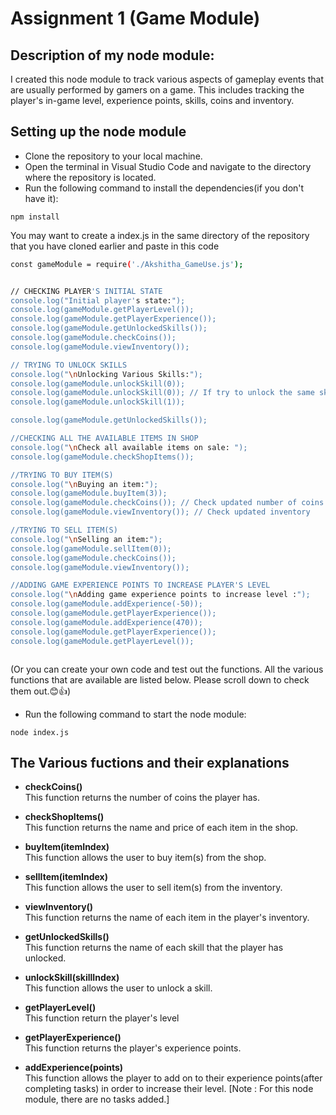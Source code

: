 # Assignment 1 (Game Module)

## Description of my node module: 
I created this node module to track various aspects of gameplay events that are usually performed by gamers on a game. This includes tracking the player's in-game level, experience points, skills, coins and inventory. 

## Setting up the node module
+ Clone the repository to your local machine.
+ Open the terminal in Visual Studio Code and navigate to the directory where the repository is located.
+ Run the following command to install the dependencies(if you don't have it):
```
npm install
```
You may want to create a index.js in the same directory of the repository that you have cloned earlier and paste in this code 
```bash
const gameModule = require('./Akshitha_GameUse.js'); 


// CHECKING PLAYER'S INITIAL STATE
console.log("Initial player's state:");
console.log(gameModule.getPlayerLevel()); 
console.log(gameModule.getPlayerExperience()); 
console.log(gameModule.getUnlockedSkills());
console.log(gameModule.checkCoins());
console.log(gameModule.viewInventory()); 

// TRYING TO UNLOCK SKILLS 
console.log("\nUnlocking Various Skills:");
console.log(gameModule.unlockSkill(0)); 
console.log(gameModule.unlockSkill(0)); // If try to unlock the same skill again
console.log(gameModule.unlockSkill(1));

console.log(gameModule.getUnlockedSkills());

//CHECKING ALL THE AVAILABLE ITEMS IN SHOP
console.log("\nCheck all available items on sale: ");
console.log(gameModule.checkShopItems()); 

//TRYING TO BUY ITEM(S)
console.log("\nBuying an item:");
console.log(gameModule.buyItem(3)); 
console.log(gameModule.checkCoins()); // Check updated number of coins
console.log(gameModule.viewInventory()); // Check updated inventory

//TRYING TO SELL ITEM(S)
console.log("\nSelling an item:");
console.log(gameModule.sellItem(0)); 
console.log(gameModule.checkCoins()); 
console.log(gameModule.viewInventory()); 

//ADDING GAME EXPERIENCE POINTS TO INCREASE PLAYER'S LEVEL
console.log("\nAdding game experience points to increase level :");
console.log(gameModule.addExperience(-50));
console.log(gameModule.getPlayerExperience());
console.log(gameModule.addExperience(470));
console.log(gameModule.getPlayerExperience());
console.log(gameModule.getPlayerLevel());



```
(Or you can create your own code and test out the functions. All the various functions that are available are listed below. Please scroll down to check them out.😊👍)
+ Run the following command to start the node module:
```
node index.js
```



## The Various fuctions and their explanations
+ **checkCoins()**     
    This function returns the number of coins the player has.


+ **checkShopItems()**     
    This function returns the name and price of each item in the shop.

+ **buyItem(itemIndex)**     
    This function allows the user to buy item(s) from the shop.

+ **sellItem(itemIndex)**     
    This function allows the user to sell item(s) from the inventory.

+ **viewInventory()**      
    This function returns the name of each item in the player's inventory.

+ **getUnlockedSkills()**     
    This function returns the name of each skill that the player has unlocked.

+ **unlockSkill(skillIndex)**     
    This function allows the user to unlock a skill.

+ **getPlayerLevel()**     
    This function return the player's level

+ **getPlayerExperience()**     
    This function returns the player's experience points.

+ **addExperience(points)**     
    This function allows the player to add on to their experience points(after completing tasks) in order to increase their level. [Note : For this node module, there are no tasks added.]



